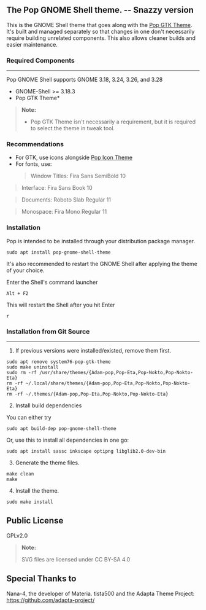 ## The Pop GNOME Shell theme. -- Snazzy version

This is the GNOME Shell theme that goes along with the [Pop GTK Theme](https://github.com/pop-os/gtk-theme).
It's built and managed separately so that changes in one don't necessarily
require building unrelated components. This also allows cleaner builds and
easier maintenance.

### Required Components

---

Pop GNOME Shell supports GNOME 3.18, 3.24, 3.26, and 3.28

- GNOME-Shell >= 3.18.3
- Pop GTK Theme\*

> **Note:**
>
> - Pop GTK Theme isn't necessarily a requirement, but it is required to select the theme in tweak tool.

### Recommendations

- For GTK, use icons alongside [Pop Icon Theme](https://github.com/system76/pop-icon-theme)
- For fonts, use:
  > Window Titles: Fira Sans SemiBold 10

> Interface: Fira Sans Book 10

> Documents: Roboto Slab Regular 11

> Monospace: Fira Mono Regular 11

### Installation

Pop is intended to be installed through your distribution package manager.

```
sudo apt install pop-gnome-shell-theme
```

It's also recommended to restart the GNOME Shell after applying the theme of your choice.

Enter the Shell's command launcher

```
Alt + F2
```

This will restart the Shell after you hit Enter

```
r
```

### Installation from Git Source

---

1. If previous versions were installed/existed, remove them first.

```
sudo apt remove system76-pop-gtk-theme
sudo make uninstall
sudo rm -rf /usr/share/themes/{Adam-pop,Pop-Eta,Pop-Nokto,Pop-Nokto-Eta}
rm -rf ~/.local/share/themes/{Adam-pop,Pop-Eta,Pop-Nokto,Pop-Nokto-Eta}
rm -rf ~/.themes/{Adam-pop,Pop-Eta,Pop-Nokto,Pop-Nokto-Eta}
```

2. Install build dependencies

You can either try

```
sudo apt build-dep pop-gnome-shell-theme
```

Or, use this to install all dependencies in one go:

```
sudo apt install sassc inkscape optipng libglib2.0-dev-bin
```

3. Generate the theme files.

```
make clean
make
```

4. Install the theme.

```
sudo make install
```

## Public License

GPLv2.0

> **Note:**
>
> SVG files are licensed under CC BY-SA 4.0

## Special Thanks to

Nana-4, the developer of Materia.
tista500 and the Adapta Theme Project: https://github.com/adapta-project/
